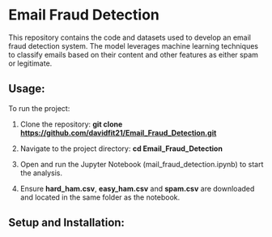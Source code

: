 # Email Fraud Detection

This repository contains the code and datasets used to develop an email fraud detection system. The model leverages machine learning techniques to classify emails based on their content and other features as either spam or legitimate.

## Usage:

To run the project:
1. Clone the repository:
**git clone https://github.com/davidfit21/Email_Fraud_Detection.git**

2. Navigate to the project directory:
**cd Email_Fraud_Detection**

3. Open and run the Jupyter Notebook (mail_fraud_detection.ipynb) to start the analysis.

4. Ensure **hard_ham.csv**, **easy_ham.csv** and **spam.csv** are downloaded and located in the same folder as the notebook.

## Setup and Installation:


